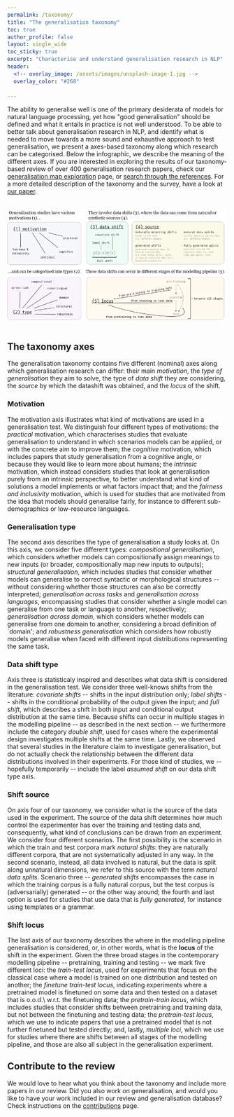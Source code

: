 ```yaml
---
permalink: /taxonomy/
title: "The generalisation taxonomy"
toc: true
author_profile: false
layout: single_wide
toc_sticky: true
excerpt: "Characterise and understand generalisation research in NLP"
header:
  <!-- overlay_image: /assets/images/unsplash-image-1.jpg -->
  overlay_color: "#268"

---
```


The ability to generalise well is one of the primary desiderata of models for natural language processing, yet how "good generalisation" should be defined and what it entails in practice is not well understood.
To be able to better talk about generalisation research in NLP, and identify what is needed to move towards a more sound and exhaustive approach to test generalisation, we present a axes-based taxonomy along which research can be categorised.
Below the infographic, we describe the meaning of the different axes.
If you are interested in exploring the results of our taxonomy-based review of over 400 generalisation research papers, check our [generalisation map exploration](/visualisations) page, or <a href="references">search through the references</a>.
For a more detailed description of the taxonomy and the survey, have a look at [our paper]().

<br>

<center>
    <img src="/assets/images/taxonomy_infographic.png" alt="Infographic for the generalisation taxonomy">
</center>

<br>


## The taxonomy axes

The generalisation taxonomy contains five different (nominal) axes along which generalisation research can differ: their main <i>motivation</i>, the <i>type of generalisation</i> they aim to solve, the type of <i>data shift</i> they are considering, the <i>source</i> by which the datashift was obtained, and the <i>locus</i> of the shift.

###  Motivation
The motivation axis illustrates what kind of motivations are used in a generalisation test.
We distinguish four different types of motivations: the <i>practical</i> motivation, which characterises studies that evaluate generalisation to understand in which scenarios models can be applied, or with the concrete aim to improve them; the <i>cognitive</i> motivation, which includes papers that study generalisation from a cognitive angle, or because they would like to learn more about humans; the <i>intrinsic</i> motivation, which instead considers studies that look at generalisation purely from an intrinsic perspective, to better understand what kind of solutions a model implements or what factors impact that; and the <i>fairness and inclusivity</i> motivation, which is used for studies that are motivated from the idea that models should generalise fairly, for instance to different sub-demographics or low-resource languages.

### Generalisation type
The second axis describes the type of generalisation a study looks at.
On this axis, we consider five different types: <i>compositional generalisation</i>, which considers whether models can compositionally assign meanings to new inputs (or broader, compositionally map new inputs to outputs); <i>structural generalisation</i>, which includes studies that consider whether models can generalise to correct syntactic or morphological structures -- without considering whether those structures can also be correctly interpreted; <i>generalisation across tasks</i> and <i>generalisation across languages</i>, encompassing studies that consider whether a single model can generalise from one task or language to another, respectively; <i>generalisation across domain</i>, which considers whether models can generalise from one domain to another, considering a broad definition of `domain'; and <i>robustness generalisation</i> which considers how robustly models generalise when faced with different input distributions representing the same task.

### Data shift type
Axis three is statisticaly inspired and describes what data shift is considered in the generalisation test.
We consider three well-knows shifts from the literature: <i>covariate shifts</i> -- shifts in the input distribution only; <i>label shifts</i> -- shifts in the conditional probability of the output given the input; and <i>full shift</i>, which describes a shift in both input and conditional output distribution at the same time.
Because shifts can occur in multiple stages in the modelling pipeline -- as described in the next section -- we furthermore include the category <i>double shift</i>, used for cases where the experimental design investigates multiple shifts at the same time.
Lastly, we observed that several studies in the literature claim to investigate generalisation, but do not actually check the relationship between the different data distributions involved in their experiments.
For those kind of studies, we -- hopefully temporarily -- include the label <i>assumed shift</i> on our data shift type axis.

### Shift source
On axis four of our taxonomy, we consider what is the source of the data used in the experiment.
The source of the data shift determines how much control the experimenter has over the training and testing data and, consequently, what kind of conclusions can be drawn from an experiment.
We consider four different scenarios.
The first possibility is the scenario in which the train and test corpora mark <i>natural shifts</i>: they are naturally different corpora, that are not systematically adjusted in any way.
In the second scenario, instead, all data involved is natural, but the data is split along unnatural dimensions, we refer to this source with the term <i>natural data splits</i>.
Scenario three -- <i>generated shifts</i> encompasses the case in which the training corpus is a fully natural corpus, but the test corpus is (adversarially) generated -- or the other way around; the fourth and last option is used for studies that use data that is <i>fully generated</i>, for instance using templates or a grammar.

### Shift locus
The last axis of our taxonomy describes the where in the modelling pipeline generalisation is considered, or, in other words, what is the <b>locus</b> of the shift in the experiment.
Given the three broad stages in the contemporary modelling pipeline -- pretraining, training and testing -- we mark five different loci: the <i>train-test locus</i>, used for experiments that focus on the classical case where a model is trained on one distribution and tested on another; the <i>finetune train-test locus</i>, indicating experiments where a pretrained model is finetuned on some data and then tested on a dataset that is o.o.d.\ w.r.t. the finetuning data; the <i>pretrain-train locus</i>, which includes studies that consider shifts between pretraining and training data, but not between the finetuning and testing data; the <i>pretrain-test locus</i>, which we use to indicate papers that use a pretrained model that is not further finetuned but tested directly; and, lastly, <i>multiple loci</i>, which we use for studies where there are shifts between all stages of the modelling pipeline, and those are also all subject in the generalisation experiment.

## Contribute to the review

We would love to hear what you think about the taxonomy and include more papers in our review.
Did you also work on generalisation, and would you like to have your work included in our review and generalisation database?
Check instructions on the [contributions](/contributions) page.
